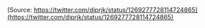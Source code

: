 [Source: https://twitter.com/diprjk/status/1269277728114724865](https://twitter.com/diprjk/status/1269277728114724865)